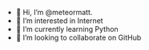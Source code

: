- 👋 Hi, I’m @meteormatt.
- 👀 I’m interested in Internet
- 🌱 I’m currently learning Python
- 💞️ I’m looking to collaborate on GitHub

<!---
meteormatt/meteormatt is a ✨ special ✨ repository because its `README.md` (this file) appears on your GitHub profile.
You can click the Preview link to take a look at your changes.
--->
